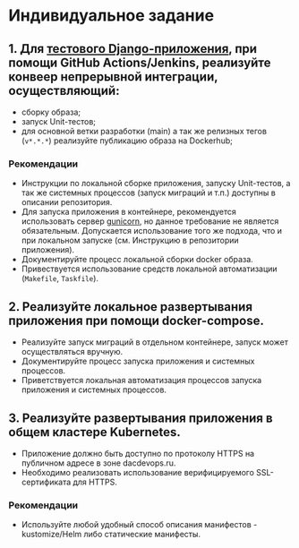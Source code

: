 # Индивидуальное задание

## 1. Для [тестового Django-приложения](https://github.com/digital-academy-devops/sample-app), при помощи GitHub Actions/Jenkins, реализуйте конвеер непрерывной интеграции, осуществляющий:
- сборку образа;
- запуск Unit-тестов;
- для основной ветки разработки (main) а так же релизных тегов (`v*.*.*`) реализуйте публикацию образа на Dockerhub;

### Рекомендации
- Инструкции по локальной сборке приложения, запуску Unit-тестов, а так же системных процессов (запуск миграций и т.п.) доступны в описании репозитория.
- Для запуска приложения в контейнере, рекомендуется использовать сервер [gunicorn](https://gunicorn.org/), но данное требование не является обязательным.   Допускается использование того же подхода, что и при локальном запуске (см. Инструкцию в репозитории приложения).
- Документируйте процесс локальной сборки docker образа.
- Привествуется использование средств локальной автоматизации (`Makefile`, `Taskfile`).

## 2. Реализуйте локальное развертывания приложения при помощи docker-compose. 

- Реализуйте запуск миграций в отдельном контейнере, запуск может осуществляться вручную.
- Документируйте процесс запуска приложения и системных процессов.
- Приветствуется локальная автоматизация процессов запуска приложения и системных процессов.

## 3. Реализуйте развертывания приложения в общем кластере Kubernetes. 

- Приложение должно быть доступно по протоколу HTTPS на публичном адресе в зоне dacdevops.ru.
- Необходимо реализовать использование верифицируемого SSL-сертификата для HTTPS.

### Рекомендации

- Используйте любой удобный способ описания манифестов - kustomize/Helm либо статические манифесты.

